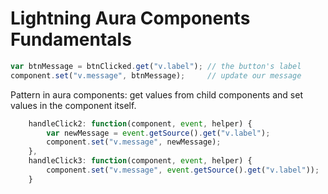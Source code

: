 # Lightning Aura Components Fundamentals

```javascript
var btnMessage = btnClicked.get("v.label"); // the button's label
component.set("v.message", btnMessage);     // update our message
```

Pattern in aura components: get values from child components and set values in the component itself.

```javascript
    handleClick2: function(component, event, helper) {
        var newMessage = event.getSource().get("v.label");
        component.set("v.message", newMessage);
    },
    handleClick3: function(component, event, helper) {
        component.set("v.message", event.getSource().get("v.label"));
    }
```
